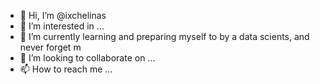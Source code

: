 - 👋 Hi, I’m @ixchelinas
- 👀 I’m interested in ...
- 🌱 I’m currently learning and preparing myself to by a data scients, and never forget m
- 💞️ I’m looking to collaborate on ...
- 📫 How to reach me ...

<!---
ixchelinas/ixchelinas is a ✨ special ✨ repository because its `README.md` (this file) appears on your GitHub profile.
You can click the Preview link to take a look at your changes.
--->
